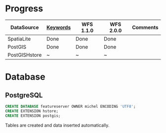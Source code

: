 <!-- https://github.com/adam-p/markdown-here/wiki/Markdown-Cheatsheet -->
# Progress #

| DataSource | <a href="http://featureserver.org/api.html#api-rest-keywords" target="_blank">Keywords</a> | WFS 1.1.0 | WFS 2.0.0 | Comments |
| ---------- | -------- | --------- | --------- | --- |
| SpatiaLite | Done | Done | Done | |
| PostGIS | Done | Done | Done | |
| PostGISHstore | ~ | ~ | ~ | |


# Database #

## PostgreSQL

<!--
psql -h localhost -U michel -d featureserver -c ""
-->

```sql
CREATE DATABASE featureserver OWNER michel ENCODING 'UTF8';
CREATE EXTENSION hstore;
CREATE EXTENSION postgis;
```
Tables are created and data inserted automatically.

